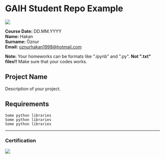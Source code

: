 # GAIH Student Repo Example
![](img/newlogo.png)

**Course Date:** DD.MM.YYYY  
**Name:** Hakan  
**Surname:** Öznur  
**Email:** oznurhakan1998@hotmail.com  

**Note:** Your homeworks can be formats like ".ipynb" and ".py". **Not ".txt" files!!** Make sure that your codes works.  

## Project Name
Description of your project.

## Requirements
```
Some python libraries
Some python libraries
Some python libraries
```
---

### Certification
![](img/TopLearnerCertificate.png)

